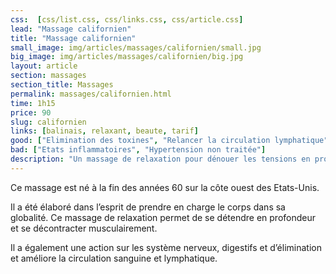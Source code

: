 ```yaml
---
css:  [css/list.css, css/links.css, css/article.css]
lead: "Massage californien"
title: "Massage californien"
small_image: img/articles/massages/californien/small.jpg
big_image: img/articles/massages/californien/big.jpg
layout: article
section: massages
section_title: Massages
permalink: massages/californien.html
time: 1h15
price: 90
slug: californien
links: [balinais, relaxant, beaute, tarif]
good: ["Elimination des toxines", "Relancer la circulation lymphatique", "Oxygénation des tissus", "Décontraction musculaire", "Lâcher prise"]
bad: ["Etats inflammatoires", "Hypertension non traitée"]
description: "Un massage de relaxation pour dénouer les tensions en profondeur!"
---
```

Ce massage est né à la fin des années 60 sur la
côte ouest des Etats-Unis.


Il a été élaboré dans l’esprit de prendre en
charge le corps dans sa globalité.
Ce massage de relaxation permet de se détendre
en profondeur et se décontracter
musculairement.


Il a également une action sur les système
nerveux, digestifs et d’élimination et améliore
la circulation sanguine et lymphatique.



